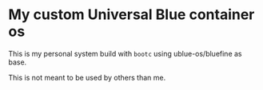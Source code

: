 # My custom Universal Blue container os
This is my personal system build with `bootc` using ublue-os/bluefine as base.

This is not meant to be used by others than me.